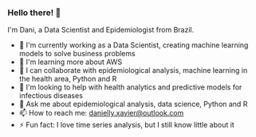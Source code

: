 ### Hello there! 👋

I'm Dani, a Data Scientist and Epidemiologist from Brazil.

- 🔭 I'm currently working as a Data Scientist, creating machine learning models to solve business problems
- 🌱 I'm learning more about AWS
- 👯 I can collaborate with epidemiological analysis, machine learning in the health area, Python and R
- 🤔 I'm looking to help with health analytics and predictive models for infectious diseases
- 💬 Ask me about epidemiological analysis, data science, Python and R
- 📫 How to reach me: danielly.xavier@outlook.com
- ⚡ Fun fact: I love time series analysis, but I still know little about it
